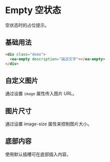 <script setup>
import { onMounted } from 'vue'

onMounted(() => {
    import('../index.js')
    import('./index.scss')
})
</script>

# Empty 空状态

空状态时的占位提示。

## 基础用法

<div class="demo">
    <ea-empty description="描述文字"></ea-empty>
</div>

```html
<div class="demo">
  <ea-empty description="描述文字"></ea-empty>
</div>
```

## 自定义图片

通过设置 `image` 属性传入图片 URL。

<div class="demo">
    <ea-empty description="描述文字"></ea-empty>
</div>

## 图片尺寸

通过设置 image-size 属性来控制图片大小。

## 底部内容

使用默认插槽可在底部插入内容。
